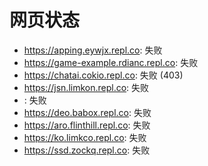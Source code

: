 # 网页状态
- https://apping.eywjx.repl.co: 失败
- https://game-example.rdianc.repl.co: 失败
- https://chatai.cokio.repl.co: 失败 (403)
- https://jsn.limkon.repl.co: 失败
- : 失败
- https://deo.babox.repl.co: 失败
- https://aro.flinthill.repl.co: 失败
- https://ko.limkco.repl.co: 失败
- https://ssd.zockq.repl.co: 失败
